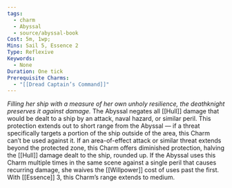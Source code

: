```yaml
---
tags:
  - charm
  - Abyssal
  - source/abyssal-book
Cost: 5m, 1wp; 
Mins: Sail 5, Essence 2
Type: Reflexive
Keywords:
  - None
Duration: One tick
Prerequisite Charms:
  - "[[Dread Captain’s Command]]"
---
```

*Filling her ship with a measure of her own unholy resilience, the deathknight preserves it against damage.*
The Abyssal negates all [[Hull]] damage that would be dealt to a ship by an attack, naval hazard, or similar peril. This protection extends out to short range from the Abyssal — if a threat specifically targets a portion of the ship outside of the area, this Charm can’t be used against it. If an area-of-effect attack or similar threat extends beyond the protected zone, this Charm offers diminished protection, halving the [[Hull]] damage dealt to the ship, rounded up.
If the Abyssal uses this Charm multiple times in the same scene against a single peril that causes recurring damage, she waives the [[Willpower]] cost of uses past the first.
With [[Essence]] 3, this Charm’s range extends to medium.